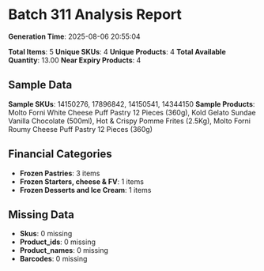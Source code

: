 # Batch 311 Analysis Report

**Generation Time**: 2025-08-06 20:55:04

**Total Items**: 5
**Unique SKUs**: 4
**Unique Products**: 4
**Total Available Quantity**: 13.00
**Near Expiry Products**: 4

## Sample Data
**Sample SKUs**: 14150276, 17896842, 14150541, 14344150
**Sample Products**: Molto Forni White Cheese Puff Pastry 12 Pieces (360g), Kold Gelato Sundae Vanilla Chocolate (500ml), Hot & Crispy Pomme Frites (2.5Kg), Molto Forni Roumy Cheese Puff Pastry 12 Pieces (360g)

## Financial Categories
- **Frozen Pastries**: 3 items
- **Frozen Starters, cheese & FV**: 1 items
- **Frozen Desserts and Ice Cream**: 1 items

## Missing Data
- **Skus**: 0 missing
- **Product_ids**: 0 missing
- **Product_names**: 0 missing
- **Barcodes**: 0 missing
